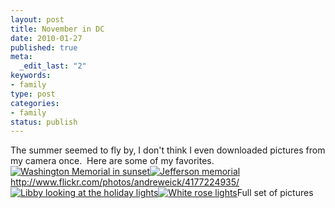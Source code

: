 ```yaml
--- 
layout: post
title: November in DC
date: 2010-01-27
published: true
meta: 
  _edit_last: "2"
keywords: 
- family
type: post
categories: 
- family
status: publish
---
```

The summer seemed to fly by, I don't think I even downloaded pictures from my camera once.  Here are some of my favorites.[![Washington Memorial in sunset](http://media.eick.us/2011/05/4177227863_3b0121a446.jpg)](http://www.flickr.com/photos/andreweick/4177227863/)[![Jefferson memorial](http://media.eick.us/2011/05/4177227631_a851c7a808.jpg)](http://www.flickr.com/photos/andreweick/4177227631/)<http://www.flickr.com/photos/andreweick/4177224935/>[![Libby looking at the holiday  lights](http://media.eick.us/2011/05/4177224935_2a1ece9328.jpg)](http://www.flickr.com/photos/andreweick/4177224935/)[![White rose lights](http://media.eick.us/2011/05/4177985170_230f9712b1.jpg)](http://www.flickr.com/photos/andreweick/4177985170/)Full set of pictures
